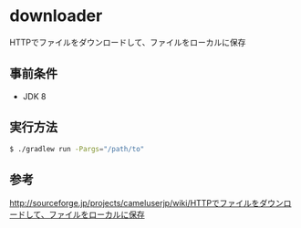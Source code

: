 # downloader

HTTPでファイルをダウンロードして、ファイルをローカルに保存

## 事前条件

* JDK 8

## 実行方法

``` sh
$ ./gradlew run -Pargs="/path/to"
```

## 参考

http://sourceforge.jp/projects/cameluserjp/wiki/HTTPでファイルをダウンロードして、ファイルをローカルに保存
